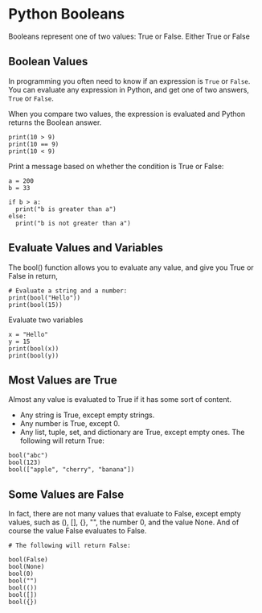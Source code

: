 # Python Booleans
Booleans represent one of two values: True or False. Either True or False

## Boolean Values
In programming you often need to know if an expression is `True` or `False`. You can evaluate any expression in Python, and get one of two answers, `True` or `False`.


When you compare two values, the expression is evaluated and Python returns the Boolean answer.
```
print(10 > 9)
print(10 == 9)
print(10 < 9)
```

Print a message based on whether the condition is True or False:
```
a = 200
b = 33

if b > a:
  print("b is greater than a")
else:
  print("b is not greater than a")
```

## Evaluate Values and Variables
The bool() function allows you to evaluate any value, and give you True or False in return,
```
# Evaluate a string and a number:
print(bool("Hello"))
print(bool(15))
```
Evaluate two variables
```
x = "Hello"
y = 15
print(bool(x))
print(bool(y))
```

## Most Values are True
Almost any value is evaluated to True if it has some sort of content.
- Any string is True, except empty strings.
- Any number is True, except 0.
- Any list, tuple, set, and dictionary are True, except empty ones.
The following will return True:
```
bool("abc")
bool(123)
bool(["apple", "cherry", "banana"])
```

## Some Values are False
In fact, there are not many values that evaluate to False, except empty values, such as (), [], {}, "", the number 0, and the value None. And of course the value False evaluates to False.
```
# The following will return False:

bool(False)
bool(None)
bool(0)
bool("")
bool(())
bool([])
bool({})
```
